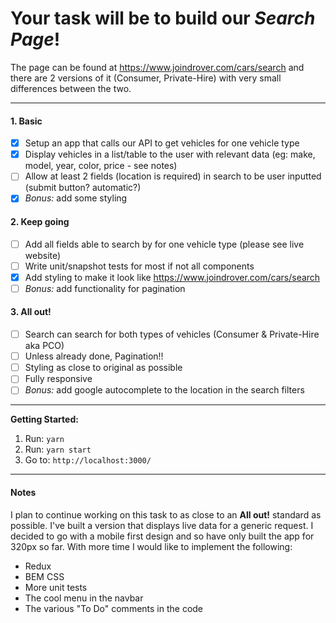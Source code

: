 # Your task will be to build our *Search Page*!

The page can be found at https://www.joindrover.com/cars/search and there are 2 
versions of it (Consumer, Private-Hire) with very small differences between the 
two.

----
 
#### 1. Basic

- [x] Setup an app that calls our API to get vehicles for one vehicle type
- [x] Display vehicles in a list/table to the user with relevant data (eg: make, 
model, year, color, price - see notes)
- [ ] Allow at least 2 fields (location is required) in search to be user inputted 
(submit button? automatic?)
- [x] *Bonus:* add some styling

#### 2. Keep going

- [ ] Add all fields able to search by for one vehicle type (please see live website)
- [ ] Write unit/snapshot tests for most if not all components
- [x] Add styling to make it look like https://www.joindrover.com/cars/search
- [ ] *Bonus:* add functionality for pagination

#### 3. All out!

- [ ] Search can search for both types of vehicles (Consumer & Private-Hire aka PCO)
- [ ] Unless already done, Pagination!!
- [ ] Styling as close to original as possible
- [ ] Fully responsive
- [ ] *Bonus:* add google autocomplete to the location in the search filters

---- 

**Getting Started:**
 1. Run: `yarn`
 2. Run: `yarn start`
 3. Go to: `http://localhost:3000/`

---- 

#### Notes

I plan to continue working on this task to as close to an **All out!** standard 
as possible. I've built a version that displays live data for a generic request. 
I decided to go with a mobile first design and so have only built the app for 
320px so far. With more time I would like to implement the following:

* Redux
* BEM CSS
* More unit tests
* The cool menu in the navbar
* The various "To Do" comments in the code